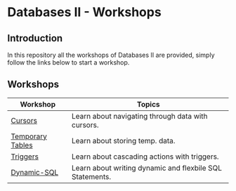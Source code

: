 # Databases II - Workshops

## Introduction

In this repository all the workshops of Databases II are provided, simply follow the links below to start a workshop.

## Workshops

| Workshop | Topics |
| ----- | ---- |
| [Cursors](/workshops/cursors.md) | Learn about navigating through data with cursors. |
| [Temporary Tables](/workshops/temp-tables.md) | Learn about storing temp. data. |
| [Triggers](/workshops/triggers.md) | Learn about cascading actions with triggers. |
| [Dynamic-SQL](/workshops/dynamic-sql.md) | Learn about writing dynamic and flexbile SQL Statements. |